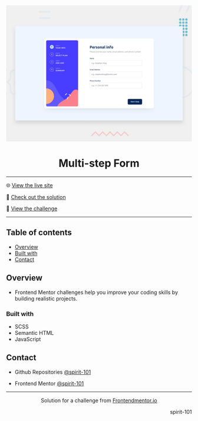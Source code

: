 ![Frontend Mentor Design](./design/desktop-preview.jpg)

<h1 align="center">Multi-step Form</h1>

<hr>

🌐 [View the live site](https://spirit-101.github.io/multi-step-form/)

🧠 [Check out the solution](https://www.frontendmentor.io/solutions/multistep-form-rVuNbw7ATK)

📝 [View the challenge](https://www.frontendmentor.io/challenges/multistep-form-YVAnSdqQBJ)

---

## Table of contents

- [Overview](#overview)
- [Built with](#built-with)
- [Contact](#contact)

<!-- Overview section -->

## Overview

- Frontend Mentor challenges help you improve your coding skills by building realistic projects.

### Built with

- SCSS
- Semantic HTML
- JavaScript

<!-- Contact section -->

## Contact

- Github Repositories [@spirit-101](https://github.com/spirit-101/)

- Frontend Mentor [@spirit-101](https://www.frontendmentor.io/profile/spirit-101)

---

<div align="center">
   Solution for a challenge from <a href="https://www.frontendmentor.io/" target="_blank">Frontendmentor.io</a>
</div>

<div align="right">
    <p>spirit-101</p>
</div>
